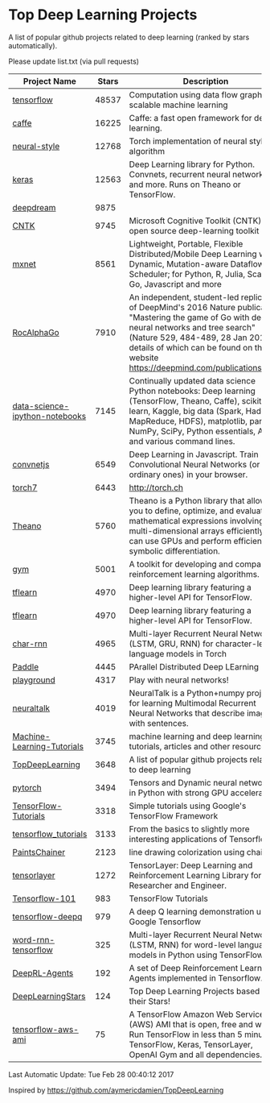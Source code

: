 # Top Deep Learning Projects
A list of popular github projects related to deep learning (ranked by stars automatically).

Please update list.txt (via pull requests)

| Project Name| Stars | Description 
| ------- | ------ | ------  
| [tensorflow](https://github.com/tensorflow/tensorflow) | 48537 | Computation using data flow graphs for scalable machine learning |  
| [caffe](https://github.com/BVLC/caffe) | 16225 | Caffe: a fast open framework for deep learning. |  
| [neural-style](https://github.com/jcjohnson/neural-style) | 12768 | Torch implementation of neural style algorithm |  
| [keras](https://github.com/fchollet/keras) | 12563 | Deep Learning library for Python. Convnets, recurrent neural networks, and more. Runs on Theano or TensorFlow. |  
| [deepdream](https://github.com/google/deepdream) | 9875 |  |  
| [CNTK](https://github.com/Microsoft/CNTK) | 9745 | Microsoft Cognitive Toolkit (CNTK), an open source deep-learning toolkit |  
| [mxnet](https://github.com/dmlc/mxnet) | 8561 | Lightweight, Portable, Flexible Distributed/Mobile Deep Learning with Dynamic, Mutation-aware Dataflow Dep Scheduler; for Python, R, Julia, Scala, Go, Javascript and more |  
| [RocAlphaGo](https://github.com/Rochester-NRT/RocAlphaGo) | 7910 | An independent, student-led replication of DeepMind's 2016 Nature publication, "Mastering the game of Go with deep neural networks and tree search" (Nature 529, 484-489, 28 Jan 2016), details of which can be found on their website https://deepmind.com/publications.html. |  
| [data-science-ipython-notebooks](https://github.com/donnemartin/data-science-ipython-notebooks) | 7145 | Continually updated data science Python notebooks: Deep learning (TensorFlow, Theano, Caffe), scikit-learn, Kaggle, big data (Spark, Hadoop MapReduce, HDFS), matplotlib, pandas, NumPy, SciPy, Python essentials, AWS, and various command lines. |  
| [convnetjs](https://github.com/karpathy/convnetjs) | 6549 | Deep Learning in Javascript. Train Convolutional Neural Networks (or ordinary ones) in your browser. |  
| [torch7](https://github.com/torch/torch7) | 6443 | http://torch.ch |  
| [Theano](https://github.com/Theano/Theano) | 5760 | Theano is a Python library that allows you to define, optimize, and evaluate mathematical expressions involving multi-dimensional arrays efficiently. It can use GPUs and perform efficient symbolic differentiation. |  
| [gym](https://github.com/openai/gym) | 5001 | A toolkit for developing and comparing reinforcement learning algorithms. |  
| [tflearn](https://github.com/tflearn/tflearn) | 4970 | Deep learning library featuring a higher-level API for TensorFlow. |  
| [tflearn](https://github.com/tflearn/tflearn) | 4970 | Deep learning library featuring a higher-level API for TensorFlow. |  
| [char-rnn](https://github.com/karpathy/char-rnn) | 4965 | Multi-layer Recurrent Neural Networks (LSTM, GRU, RNN) for character-level language models in Torch |  
| [Paddle](https://github.com/PaddlePaddle/Paddle) | 4445 | PArallel Distributed Deep LEarning |  
| [playground](https://github.com/tensorflow/playground) | 4317 | Play with neural networks! |  
| [neuraltalk](https://github.com/karpathy/neuraltalk) | 4019 | NeuralTalk is a Python+numpy project for learning Multimodal Recurrent Neural Networks that describe images with sentences. |  
| [Machine-Learning-Tutorials](https://github.com/ujjwalkarn/Machine-Learning-Tutorials) | 3745 | machine learning and deep learning tutorials, articles and other resources  |  
| [TopDeepLearning](https://github.com/aymericdamien/TopDeepLearning) | 3648 | A list of popular github projects related to deep learning |  
| [pytorch](https://github.com/pytorch/pytorch) | 3494 | Tensors and Dynamic neural networks in Python  with strong GPU acceleration |  
| [TensorFlow-Tutorials](https://github.com/nlintz/TensorFlow-Tutorials) | 3318 | Simple tutorials using Google's TensorFlow Framework |  
| [tensorflow_tutorials](https://github.com/pkmital/tensorflow_tutorials) | 3133 | From the basics to slightly more interesting applications of Tensorflow |  
| [PaintsChainer](https://github.com/pfnet/PaintsChainer) | 2123 | line drawing colorization using chainer |  
| [tensorlayer](https://github.com/zsdonghao/tensorlayer) | 1272 | TensorLayer: Deep Learning and Reinforcement Learning Library for Researcher and Engineer. |  
| [Tensorflow-101](https://github.com/sjchoi86/Tensorflow-101) | 983 | TensorFlow Tutorials |  
| [tensorflow-deepq](https://github.com/nivwusquorum/tensorflow-deepq) | 979 | A deep Q learning demonstration using Google Tensorflow |  
| [word-rnn-tensorflow](https://github.com/hunkim/word-rnn-tensorflow) | 325 | Multi-layer Recurrent Neural Networks (LSTM, RNN) for word-level language models in Python using TensorFlow. |  
| [DeepRL-Agents](https://github.com/awjuliani/DeepRL-Agents) | 192 | A set of Deep Reinforcement Learning Agents implemented in Tensorflow. |  
| [DeepLearningStars](https://github.com/hunkim/DeepLearningStars) | 124 | Top Deep Learning Projects based on their Stars! |  
| [tensorflow-aws-ami](https://github.com/ritchieng/tensorflow-aws-ami) | 75 | A TensorFlow Amazon Web Service (AWS) AMI that is open, free and works. Run TensorFlow in less than 5 minutes. TensorFlow, Keras, TensorLayer, OpenAI Gym and all dependencies. |  

Last Automatic Update: Tue Feb 28 00:40:12 2017

Inspired by https://github.com/aymericdamien/TopDeepLearning